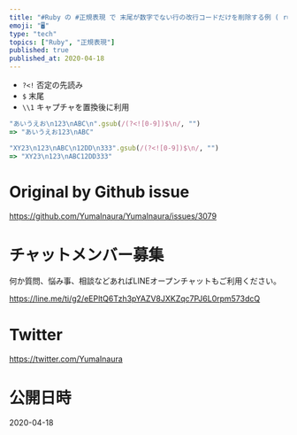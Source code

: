 ```yaml
---
title: "#Ruby の #正規表現 で 末尾が数字でない行の改行コードだけを削除する例 ( ruby remove with regexp not "
emoji: "🖥"
type: "tech"
topics: ["Ruby", "正規表現"]
published: true
published_at: 2020-04-18
---
```


- `?<!` 否定の先読み
- `$` 末尾
- `\\1` キャプチャを置換後に利用

```rb
"あいうえお\n123\nABC\n".gsub(/(?<![0-9])$\n/, "")
=> "あいうえお123\nABC"
```

```rb
"XY23\n123\nABC\n12DD\n333".gsub(/(?<![0-9])$\n/, "")
=> "XY23\n123\nABC12DD333"
```

# Original by Github issue

https://github.com/YumaInaura/YumaInaura/issues/3079








<!-- Update From Qiita API -->

# チャットメンバー募集


何か質問、悩み事、相談などあればLINEオープンチャットもご利用ください。

https://line.me/ti/g2/eEPltQ6Tzh3pYAZV8JXKZqc7PJ6L0rpm573dcQ





# Twitter


https://twitter.com/YumaInaura


<!-- Update From Qiita API -->



# 公開日時

2020-04-18
